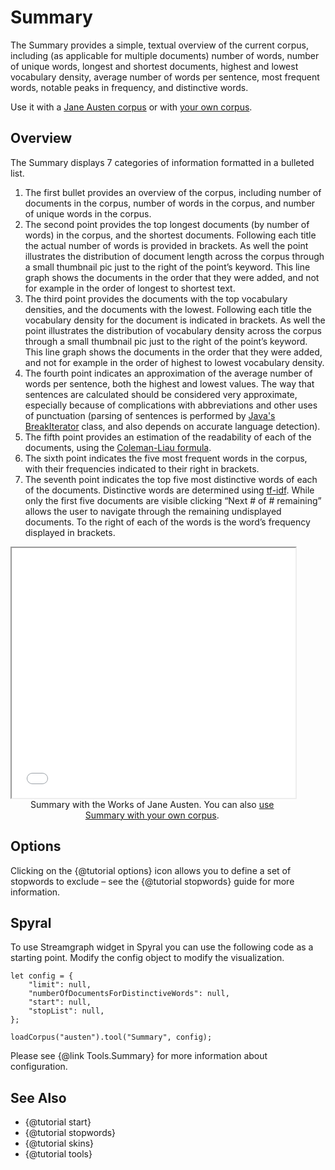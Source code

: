# Summary

The Summary provides a simple, textual overview of the current corpus, including (as applicable for multiple documents) number of words, number of unique words, longest and shortest documents, highest and lowest vocabulary density, average number of words per sentence, most frequent words, notable peaks in frequency, and distinctive words.

Use it with a [Jane Austen corpus](../?view=Summary&corpus=austen) or with [your own corpus](../?view=Summary).


## Overview

The Summary displays 7 categories of information formatted in a bulleted list.

1. The first bullet provides an overview of the corpus, including number of documents in the corpus, number of words in the corpus, and number of unique words in the corpus.
1. The second point provides the top longest documents (by number of words) in the corpus, and the shortest documents. Following each title the actual number of words is provided in brackets. As well the point illustrates the distribution of document length across the corpus through a small thumbnail pic just to the right of the point’s keyword. This line graph shows the documents in the order that they were added, and not for example in the order of longest to shortest text.
1. The third point provides the documents with the top vocabulary densities, and the documents with the lowest. Following each title the vocabulary density for the document is indicated in brackets. As well the point illustrates the distribution of vocabulary density across the corpus through a small thumbnail pic just to the right of the point’s keyword. This line graph shows the documents in the order that they were added, and not for example in the order of highest to lowest vocabulary density.
1. The fourth point indicates an approximation of the average number of words per sentence, both the highest and lowest values. The way that sentences are calculated should be considered very approximate, especially because of complications with abbreviations and other uses of punctuation (parsing of sentences is performed by [Java's BreakIterator](https://docs.oracle.com/javase/tutorial/i18n/text/about.html) class, and also depends on accurate language detection).
1. The fifth point provides an estimation of the readability of each of the documents, using the [Coleman-Liau formula](https://en.wikipedia.org/wiki/Coleman%E2%80%93Liau_index).
1. The sixth point indicates the five most frequent words in the corpus, with their frequencies indicated to their right in brackets. <!-- 1. The seventh point indicates the five words with the most notable peaks in frequency. The word’s frequencies are indicated to their right alongside a small thumbnail pic depicting their relative frequencies across the corpus. -->
1. The seventh point indicates the top five most distinctive words of each of the documents. Distinctive words are determined using [tf-idf](https://en.wikipedia.org/wiki/Tf%E2%80%93idf). While only the first five documents are visible clicking “Next # of # remaining” allows the user to navigate through the remaining undisplayed documents. To the right of each of the words is the word’s frequency displayed in brackets.

<iframe src="../tool/Summary/?corpus=austen&subtitle=The+Works+of+Jane+Austen" style="width: 90%; height: 400px;"></iframe>
<div style="width: 90%; text-align: center; margin-bottom: 1em;">Summary with the Works of Jane Austen. You can also <a href="../?view=Summary" target="_blank">use Summary with your own corpus</a>.</div>

## Options

Clicking on the {@tutorial options} icon allows you to define a set of stopwords to exclude – see the 
{@tutorial stopwords} guide for more information.

## Spyral

To use Streamgraph widget in Spyral you can use the following code as a starting point. Modify the config object to 
modify the visualization.

```
let config = {
    "limit": null,
    "numberOfDocumentsForDistinctiveWords": null,
    "start": null,
    "stopList": null,
}; 

loadCorpus("austen").tool("Summary", config);
```

Please see {@link Tools.Summary} for more information about configuration.

## See Also

- {@tutorial start}
- {@tutorial stopwords}
- {@tutorial skins}
- {@tutorial tools}
